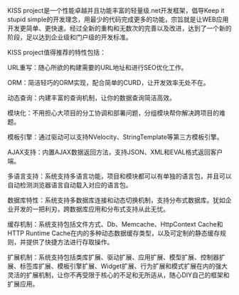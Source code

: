 KISS project是一个性能卓越并且功能丰富的轻量级.net开发框架，倡导Keep it stupid simple的开发理念，用最少的代码完成更多的功能，宗旨就是让WEB应用开发更简单、更快速。经过全新的重构和无数次的完善以及改进，达到了一个新的阶段，足以达到企业级和门户级的开发标准。

KISS project值得推荐的特性包括：

URL重写：随心所欲的构建需要的URL地址和进行SEO优化工作。

ORM：简洁轻巧的ORM实现，配合简单的CURD，让开发效率无处不在。

动态查询：内建丰富的查询机制，让你的数据查询简洁高效。

模块化：不用担心大项目的分工协调和部署问题，分组模块帮你解决跨项目的难题。

模板引擎：通过驱动可以支持NVelocity、StringTemplate等第三方模板引擎。

AJAX支持：内置AJAX数据返回方法，支持JSON、XML和EVAL格式返回客户端。

多语言支持：系统支持多语言功能，项目和模块都可以有单独的语言包，并且可以自动检测浏览器语言自动载入对应的语言包。

数据库特性：系统支持多数据库连接和动态切换机制，支持分布式数据库。犹如企业开发的一把利刃，跨数据库应用和分布式支持从此无忧。

缓存机制：系统支持包括文件方式、Db、Memcache、HttpContext Cache和HTTP Runtime Cache在内的多种动态数据缓存类型，以及可定制的静态缓存规则，并提供了快捷方法进行存取操作。

扩展机制：系统支持包括类库扩展、驱动扩展、应用扩展、模型扩展、控制器扩展、标签库扩展、模板引擎扩展、Widget扩展、行为扩展和模式扩展在内的强大灵活的扩展机制，让你不再受限于核心的不足和无所适从，随心DIY自己的框架和扩展应用。